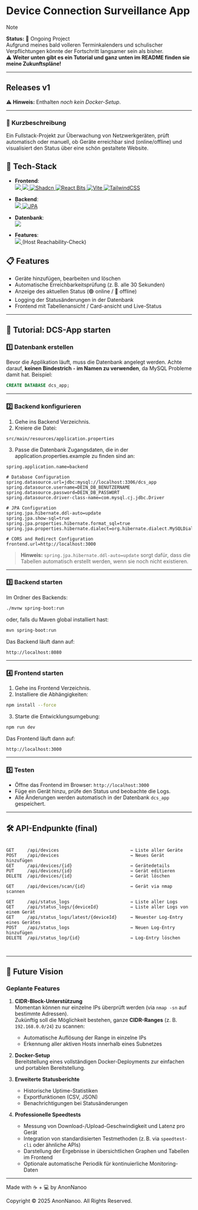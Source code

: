 # Device Connection Surveillance App

> [!NOTE]
> **Status:** 🚧 Ongoing Project  
> Aufgrund meines bald volleren Terminkalenders und schulischer Verpflichtungen könnte der Fortschritt langsamer sein als bisher.  
> ⚠️ **Weiter unten gibt es ein Tutorial und ganz unten im README finden sie meine Zukunftspläne!**

---

## Releases v1
⚠️ **Hinweis:** Enthalten *noch kein Docker-Setup*.

---

### 📝 Kurzbeschreibung
Ein Fullstack-Projekt zur Überwachung von Netzwerkgeräten, prüft automatisch oder manuell, ob Geräte erreichbar sind (online/offline) und visualisiert den Status über eine schön gestaltete Website.

## 🔧 Tech-Stack

- **Frontend**:  
  <a href="https://www.typescriptlang.org/">
  <img src="https://img.shields.io/badge/TypeScript-blue?style=for-the-badge&logo=typescript&logoColor=white"/>
  </a>
  <a href="https://react.dev/">
  <img src="https://img.shields.io/badge/React-61DAFB?style=for-the-badge&logo=react&logoColor=blue"/>
  </a>
  <a href="https://shadcn.com/" target="_blank">
    <img src="https://img.shields.io/badge/Shadcn-000000?style=for-the-badge&logo=shadcn&logoColor=white" alt="Shadcn"/>
  </a>
  <a href="https://reactbits.dev/" target="_blank">
  <img src="https://img.shields.io/badge/React%20Bits-000000?style=for-the-badge&logo=https://reactbits.dev/assets/react-bits-logo-BEVRCkxh.svg&logoColor=white" alt="React Bits"/>
  </a>
  <a href="https://vitejs.dev/" target="_blank">
    <img src="https://img.shields.io/badge/Vite-646CFF?style=for-the-badge&logo=vite&logoColor=white" alt="Vite"/>
  </a>
  <a href="https://tailwindcss.com/" target="_blank">
    <img src="https://img.shields.io/badge/TailwindCSS-38B2AC?style=for-the-badge&logo=tailwind-css&logoColor=white" alt="TailwindCSS"/>
  </a>
  
- **Backend**:  
  <a href="https://spring.io/projects/spring-boot">
  <img src="https://img.shields.io/badge/Spring%20Boot-6DB33F?style=for-the-badge&logo=springboot&logoColor=white"/>
  </a>
  <a href="https://jakarta.ee/specifications/persistence/" target="_blank">
  <img src="https://img.shields.io/badge/JPA-6DB33F?style=for-the-badge&logo=java&logoColor=white" alt="JPA"/>
  </a>
  
- **Datenbank**:  
  <a href="https://www.mysql.com/">
  <img src="https://img.shields.io/badge/MySQL-005C84?style=for-the-badge&logo=mysql&logoColor=white"/>
  </a>

- **Features**:  
  <a href="https://nmap.org/">
  <img src="https://img.shields.io/badge/Nmap-9BE000?style=for-the-badge&logo=nmap&logoColor=black"/>
  </a>(Host Reachability-Check)

## 📋 Features

- Geräte hinzufügen, bearbeiten und löschen
- Automatische Erreichbarkeitsprüfung (z. B. alle 30 Sekunden)
- Anzeige des aktuellen Status (🟢 online / 🔴 offline)
- Logging der Statusänderungen in der Datenbank
- Frontend mit Tabellenansicht / Card-ansicht und Live-Status


---

## 🚀 Tutorial: DCS-App starten

### 1️⃣ Datenbank erstellen

Bevor die Applikation läuft, muss die Datenbank angelegt werden.
Achte darauf, **keinen Bindestrich `-` im Namen zu verwenden**, da MySQL Probleme damit hat.
Beispiel:

```sql
CREATE DATABASE dcs_app;
```

---

### 2️⃣ Backend konfigurieren

1. Gehe ins Backend Verzeichnis.
2. Kreiere die Datei:

```
src/main/resources/application.properties
```

3. Passe die Datenbank Zugangsdaten, die in der application.properties.example zu finden sind an:

```properties
spring.application.name=backend

# Database Configuration
spring.datasource.url=jdbc:mysql://localhost:3306/dcs_app
spring.datasource.username=DEIN_DB_BENUTZERNAME
spring.datasource.password=DEIN_DB_PASSWORT
spring.datasource.driver-class-name=com.mysql.cj.jdbc.Driver

# JPA Configuration
spring.jpa.hibernate.ddl-auto=update
spring.jpa.show-sql=true
spring.jpa.properties.hibernate.format_sql=true
spring.jpa.properties.hibernate.dialect=org.hibernate.dialect.MySQLDialect

# CORS and Redirect Configuration
frontend.url=http://localhost:3000
```

> **Hinweis:** `spring.jpa.hibernate.ddl-auto=update` sorgt dafür, dass die Tabellen automatisch erstellt werden, wenn sie noch nicht existieren.

---

### 3️⃣ Backend starten

Im Ordner des Backends:

```bash
./mvnw spring-boot:run
```

oder, falls du Maven global installiert hast:

```bash
mvn spring-boot:run
```

Das Backend läuft dann auf:

```
http://localhost:8080
```

---

### 4️⃣ Frontend starten

1. Gehe ins Frontend Verzeichnis.
2. Installiere die Abhängigkeiten:

```bash
npm install --force
```

3. Starte die Entwicklungsumgebung:

```bash
npm run dev
```

Das Frontend läuft dann auf:

```
http://localhost:3000
```

---

### 5️⃣ Testen

* Öffne das Frontend im Browser: `http://localhost:3000`
* Füge ein Gerät hinzu, prüfe den Status und beobachte die Logs.
* Alle Änderungen werden automatisch in der Datenbank `dcs_app` gespeichert.

---

## 🛠️ API-Endpunkte (final)

```

GET     /api/devices                           → Liste aller Geräte  
POST    /api/devices                           → Neues Gerät hinzufügen  
GET     /api/devices/{id}                      → Gerätedetails  
PUT     /api/devices/{id}                      → Gerät editieren  
DELETE  /api/devices/{id}                      → Gerät löschen

GET     /api/devices/scan/{id}                 → Gerät via nmap scannen

GET     /api/status_logs                       → Liste aller Logs
GET     /api/status_logs/{deviceId}            → Liste aller Logs von einem Gerät
GET     /api/status_logs/latest/{deviceId}     → Neuester Log-Entry eines Gerätes         
POST    /api/status_logs                       → Neuen Log-Entry hinzufügen  
DELETE  /api/status_log/{id}                   → Log-Entry löschen

            
````

---

## 🔮 Future Vision

### Geplante Features

1. **CIDR-Block-Unterstützung**  
   Momentan können nur einzelne IPs überprüft werden (via `nmap -sn` auf bestimmte Adressen).  
   Zukünftig soll die Möglichkeit bestehen, ganze **CIDR-Ranges** (z. B. `192.168.0.0/24`) zu scannen:  
   - Automatische Auflösung der Range in einzelne IPs  
   - Erkennung aller aktiven Hosts innerhalb eines Subnetzes  

2. **Docker-Setup**  
   Bereitstellung eines vollständigen Docker-Deployments zur einfachen und portablen Bereitstellung.

3. **Erweiterte Statusberichte**  
   - Historische Uptime-Statistiken  
   - Exportfunktionen (CSV, JSON)  
   - Benachrichtigungen bei Statusänderungen  

4. **Professionelle Speedtests**

   * Messung von Download-/Upload-Geschwindigkeit und Latenz pro Gerät
   * Integration von standardisierten Testmethoden (z. B. via `speedtest-cli` oder ähnliche APIs)
   * Darstellung der Ergebnisse in übersichtlichen Graphen und Tabellen im Frontend
   * Optionale automatische Periodik für kontinuierliche Monitoring-Daten

---

Made with ☕ + 💻 by AnonNanoo

Copyright © 2025 AnonNanoo. All Rights Reserved.
